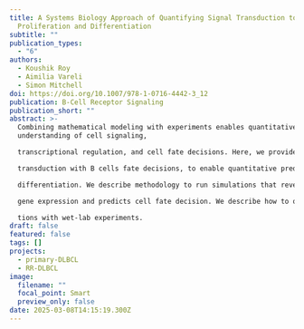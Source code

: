 ```yaml
---
title: A Systems Biology Approach of Quantifying Signal Transduction to B-Cell
  Proliferation and Differentiation
subtitle: ""
publication_types:
  - "6"
authors:
  - Koushik Roy
  - Aimilia Vareli
  - Simon Mitchell
doi: https://doi.org/10.1007/978-1-0716-4442-3_12
publication: B-Cell Receptor Signaling
publication_short: ""
abstract: >-
  Combining mathematical modeling with experiments enables quantitative
  understanding of cell signaling,

  transcriptional regulation, and cell fate decisions. Here, we provide a systems biology approach to link signal

  transduction with B cells fate decisions, to enable quantitative prediction of B-cell proliferation, and

  differentiation. We describe methodology to run simulations that reveal how signal transduction regulates

  gene expression and predicts cell fate decision. We describe how to quantitively validate modeling predic-

  tions with wet-lab experiments.
draft: false
featured: false
tags: []
projects:
  - primary-DLBCL
  - RR-DLBCL
image:
  filename: ""
  focal_point: Smart
  preview_only: false
date: 2025-03-08T14:15:19.300Z
---
```

